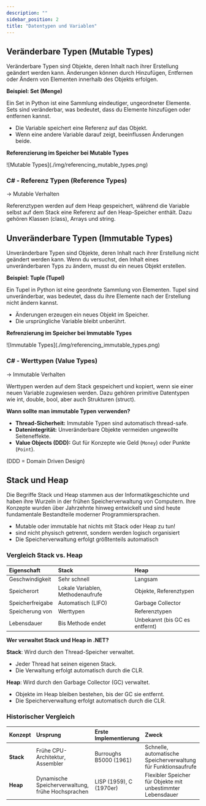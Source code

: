 ```yaml
---
description: ""
sidebar_position: 2
title: "Datentypen und Variablen"
---
```

## Veränderbare Typen (Mutable Types)

Veränderbare Typen sind Objekte, deren Inhalt nach ihrer Erstellung geändert werden kann. Änderungen können durch Hinzufügen, Entfernen oder Ändern von Elementen innerhalb des Objekts erfolgen.

**Beispiel: Set (Menge)**

Ein Set in Python ist eine Sammlung eindeutiger, ungeordneter Elemente. Sets sind veränderbar, was bedeutet, dass du Elemente hinzufügen oder entfernen kannst.

- Die Variable speichert eine Referenz auf das Objekt.
- Wenn eine andere Variable darauf zeigt, beeinflussen Änderungen beide.

**Referenzierung im Speicher bei Mutable Types** 

<div class="img-600">
![Mutable Types](./img/referencing_mutable_types.png)
</div>

### C# - Referenz Typen (Reference Types)
-> Mutable Verhalten

Referenztypen werden auf dem Heap gespeichert, während die Variable selbst auf dem Stack eine Referenz auf den Heap-Speicher enthält.
Dazu gehören Klassen (class), Arrays und string.

## Unveränderbare Typen (Immutable Types)

Unveränderbare Typen sind Objekte, deren Inhalt nach ihrer Erstellung nicht geändert werden kann. Wenn du versuchst, den Inhalt eines unveränderbaren Typs zu ändern, musst du ein neues Objekt erstellen.

**Beispiel: Tuple (Tupel)**

Ein Tupel in Python ist eine geordnete Sammlung von Elementen. Tupel sind unveränderbar, was bedeutet, dass du ihre Elemente nach der Erstellung nicht ändern kannst.

- Änderungen erzeugen ein neues Objekt im Speicher.
- Die ursprüngliche Variable bleibt unberührt.

**Refrenzierung im Speicher bei Immutable Types**

<div class="img-600">
![Immutable Types](./img/referencing_immutable_types.png)
</div>



### C# - Werttypen (Value Types)
-> Immutable Verhalten

Werttypen werden auf dem Stack gespeichert und kopiert, wenn sie einer neuen Variable zugewiesen werden.
Dazu gehören primitive Datentypen wie int, double, bool, aber auch Strukturen (struct).

**Wann sollte man immutable Typen verwenden?**

- **Thread-Sicherheit:** Immutable Typen sind automatisch thread-safe.
- **Datenintegrität:** Unveränderbare Objekte vermeiden ungewollte Seiteneffekte.
- **Value Objects (DDD):** Gut für Konzepte wie Geld (`Money`) oder Punkte (`Point`).

(DDD = Domain Driven Design)

## Stack und Heap
Die Begriffe Stack und Heap stammen aus der Informatikgeschichte und haben ihre Wurzeln in der frühen Speicherverwaltung von Computern. Ihre Konzepte wurden über Jahrzehnte hinweg entwickelt und sind heute fundamentale Bestandteile moderner Programmiersprachen.

- Mutable oder immutable hat nichts mit Stack oder Heap zu tun!
- sind nicht physisch getrennt, sondern werden logisch organisiert
- Die Speicherverwaltung erfolgt größtenteils automatisch

### Vergleich Stack vs. Heap

| Eigenschaft      | Stack                             | Heap                           |
| :--------------- | :-------------------------------- | :----------------------------- |
| Geschwindigkeit  | Sehr schnell                      | Langsam                        |
| Speicherort      | Lokale Variablen, Methodenaufrufe | Objekte, Referenztypen         |
| Speicherfreigabe | Automatisch (LIFO)                | Garbage Collector              |
| Speicherung von  | Werttypen                         | Referenztypen                  |
| Lebensdauer      | Bis Methode endet                 | Unbekannt (bis GC es entfernt) |

  
**Wer verwaltet Stack und Heap in .NET?**

**Stack**: Wird durch den Thread-Speicher verwaltet.

- Jeder Thread hat seinen eigenen Stack.
- Die Verwaltung erfolgt automatisch durch die CLR.

**Heap**: Wird durch den Garbage Collector (GC) verwaltet.

- Objekte im Heap bleiben bestehen, bis der GC sie entfernt.
- Die Speicherverwaltung erfolgt automatisch durch die CLR.

### Historischer Vergleich

| Konzept   | Ursprung                                          | Erste Implementierung   | Zweck                                                          |
| :-------- | :------------------------------------------------ | :---------------------- | :------------------------------------------------------------- |
| **Stack** | Frühe CPU-Architektur, Assembler                  | Burroughs B5000 (1961)  | Schnelle, automatische Speicherverwaltung für Funktionsaufrufe |
| **Heap**  | Dynamische Speicherverwaltung, frühe Hochsprachen | LISP (1959), C (1970er) | Flexibler Speicher für Objekte mit unbestimmter Lebensdauer    |

